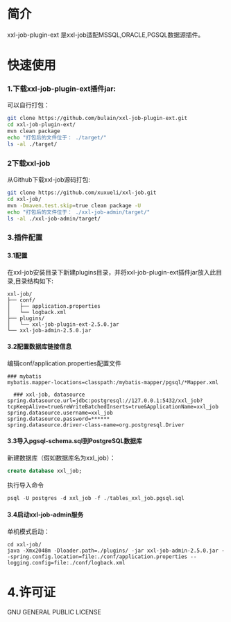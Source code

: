 # 简介

xxl-job-plugin-ext 是xxl-job适配MSSQL,ORACLE,PGSQL数据源插件。

# 快速使用

### 1.下载xxl-job-plugin-ext插件jar:

可以自行打包：

```sh
git clone https://github.com/bulain/xxl-job-plugin-ext.git
cd xxl-job-plugin-ext/
mvn clean package
echo "打包后的文件位于： ./target/"
ls -al ./target/
```

### 2下载xxl-job

从Github下载xxl-job源码打包:

```sh
git clone https://github.com/xuxueli/xxl-job.git
cd xxl-job/
mvn -Dmaven.test.skip=true clean package -U 
echo "打包后的文件位于： ./xxl-job-admin/target/"
ls -al ./xxl-job-admin/target/
```

### 3.插件配置

#### 3.1配置

在xxl-job安装目录下新建plugins目录，并将xxl-job-plugin-ext插件jar放入此目录,目录结构如下:

```
xxl-job/
├── conf/
│   ├── application.properties
│   └── logback.xml
├── plugins/
│   └── xxl-job-plugin-ext-2.5.0.jar
└── xxl-job-admin-2.5.0.jar
```

#### 3.2配置数据库链接信息

编辑conf/application.properties配置文件

```properties
### mybatis
mybatis.mapper-locations=classpath:/mybatis-mapper/pgsql/*Mapper.xml

  ### xxl-job, datasource
spring.datasource.url=jdbc:postgresql://127.0.0.1:5432/xxl_job?tcpKeepAlive=true&reWriteBatchedInserts=true&ApplicationName=xxl_job
spring.datasource.username=xxl_job
spring.datasource.password=******
spring.datasource.driver-class-name=org.postgresql.Driver
```

#### 3.3导入pgsql-schema.sql到PostgreSQL数据库

新建数据库（假如数据库名为xxl_job）：

```sql
create database xxl_job;
```

执行导入命令

```sql
psql -U postgres -d xxl_job -f ./tables_xxl_job.pgsql.sql
```

#### 3.4启动xxl-job-admin服务

单机模式启动：

```
cd xxl-job/
java -Xmx2048m -Dloader.path=./plugins/ -jar xxl-job-admin-2.5.0.jar --spring.config.location=file:./conf/application.properties --logging.config=file:./conf/logback.xml
```

# 4.许可证
GNU GENERAL PUBLIC LICENSE